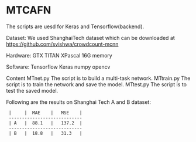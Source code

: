 # MTCAFN
The scripts are uesd for Keras and Tensorflow(backend). 

Dataset:
We used ShanghaiTech dataset which can be downloaded at  https://github.com/svishwa/crowdcount-mcnn

Hardware:
GTX TITAN XPascal
16G memory

Software:
Tensorflow
Keras
numpy
opencv

Content
MTnet.py
The script is to build a multi-task network.
MTtrain.py
The script is to train the network and save the model.
MTtest.py
The script is to test the saved model.

Following are the results on Shanghai Tech A and B dataset:
    
     |     |  MAE    |   MSE    |
     ----------------------------
     | A   |  88.1   |   137.2  |
     ----------------------------
     | B   |  18.8   |   31.3   |

